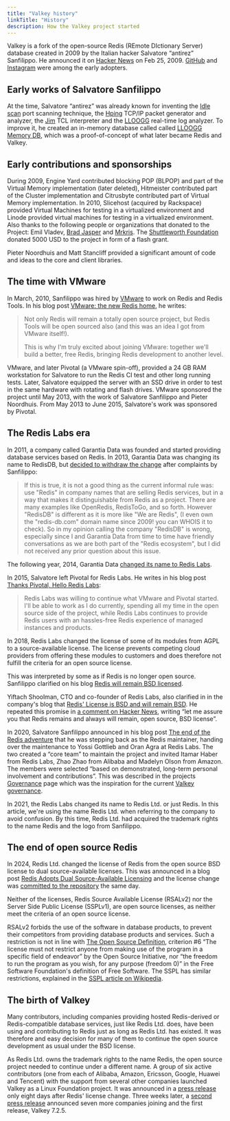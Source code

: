 ```yaml
---
title: "Valkey history"
linkTitle: "History"
description: How the Valkey project started
---
```


Valkey is a fork of the open-source Redis (REmote DIctionary Server) database
created in 2009 by the Italian hacker Salvatore “antirez” Sanfilippo. He
announced it on [Hacker News][hn] on Feb 25, 2009. [GitHub][gh] and
[Instagram][insta] were among the early adopters.

[hn]: https://news.ycombinator.com/item?id=494649
[gh]: https://github.blog/2009-11-03-introducing-resque/
[insta]: https://instagram-engineering.com/storing-hundreds-of-millions-of-simple-key-value-pairs-in-redis-1091ae80f74c

Early works of Salvatore Sanfilippo
-----------------------------------

At the time, Salvatore “antirez” was already known for inventing the [Idle
scan][idle-scan] port scanning technique, the [Hping][hping] TCP/IP packet
generator and analyzer, the [Jim] TCL interpreter and the [LLOOGG][lloogg]
real-time log analyzer. To improve it, he created an in-memory database called
called [LLOOGG Memory DB][lmdb], which was a proof-of-concept of what later
became Redis and Valkey.

[idle-scan]: https://en.wikipedia.org/wiki/Idle_scan
[hping]: https://en.wikipedia.org/wiki/Hping
[jim]: https://jim.tcl-lang.org/index.html/doc/www/www/about/
[lloogg]: https://github.com/antirez/lloogg/blob/master/README.md
[lmdb]: https://gist.github.com/antirez/6ca04dd191bdb82aad9fb241013e88a8

Early contributions and sponsorships
------------------------------------

During 2009, Engine Yard contributed blocking POP (BLPOP) and part of the
Virtual Memory implementation (later deleted), Hitmeister contributed part of
the Cluster implementation and Citrusbyte contributed part of Virtual Memory
implementation. In 2010, Slicehost (acquired by Rackspace) provided Virtual
Machines for testing in a virtualized environment and Linode provided virtual
machines for testing in a virtualized environment. Also thanks to the following
people or organizations that donated to the Project: Emil Vladev, [Brad
Jasper](https://bradjasper.com/) and [Mrkris](http://mrkris.com/). The
[Shuttleworth Foundation](https://en.wikipedia.org/wiki/Shuttleworth_Foundation)
donated 5000 USD to the project in form of a flash grant.

Pieter Noordhuis and Matt Stancliff provided a significant amount of code and
ideas to the core and client libraries.

The time with VMware
--------------------

In March, 2010, Sanfilippo was hired by [VMware](https://vmware.com) to work on
Redis and Redis Tools. In his blog post [VMware: the new Redis
home][antirez-vmware], he writes:

[antirez-vmware]: http://oldblog.antirez.com/post/vmware-the-new-redis-home.html

> Not only Redis will remain a totally open source project, but Redis Tools will
> be open sourced also (and this was an idea I got from VMware itself!).
>
> This is why I'm truly excited about joining VMware: together we'll build a
> better, free Redis, bringing Redis development to another level.

VMware, and later Pivotal (a VMware spin-off), provided a 24 GB RAM workstation
for Salvatore to run the Redis CI test and other long running tests. Later,
Salvatore equipped the server with an SSD drive in order to test in the same
hardware with rotating and flash drives. VMware sponsored the project until May
2013, with the work of Salvatore Sanfilippo and Pieter Noordhuis. From May 2013
to June 2015, Salvatore's work was sponsored by Pivotal.

The Redis Labs era
------------------

In 2011, a company called Garantia Data was founded and started providing
database services based on Redis. In 2013, Garantia Data was changing its name
to RedisDB, but [decided to withdraw the change][redisdb] after complaints by
Sanfilippo:

[redisdb]: https://www.forbes.com/sites/benkepes/2013/11/04/was-garantia-is-now-redisdb-either-way-nosql-is-hot/

> If this is true, it is not a good thing as the current informal rule was: use
> "Redis" in company names that are selling Redis services, but in a way that
> makes it distinguishable from Redis as a project. There are many examples like
> OpenRedis, RedisToGo, and so forth. However "RedisDB" is different as it is
> more like "We are Redis", (I even own the "redis-db.com" domain name since
> 2009! you can WHOIS it to check). So in my opinion calling the company
> "RedisDB" is wrong, especially since I and Garantia Data from time to time
> have friendly conversations as we are both part of the "Redis ecosystem", but
> I did not received any prior question about this issue.

The following year, 2014, Garantia Data [changed its name to Redis Labs][redislabs].

[redislabs]: https://techcrunch.com/2014/01/29/database-provider-garantia-data-makes-another-name-change-this-time-to-redis-labs/

In 2015, Salvatore left Pivotal for Redis Labs. He writes in his blog post
[Thanks Pivotal, Hello Redis Labs](http://antirez.com/news/91):

> Redis Labs was willing to continue what VMware and Pivotal started. I'll be
> able to work as I do currently, spending all my time in the open source side
> of the project, while Redis Labs continues to provide Redis users with an
> hassles-free Redis experience of managed instances and products.

In 2018, Redis Labs changed the license of some of its modules from AGPL to a
source-available license. The license prevents competing cloud providers from
offering these modules to customers and does therefore not fulfill the criteria
for an open source license.

This was interpreted by some as if Redis is no longer open source. Sanfilippo
clarified on his blog [Redis will remain BSD licensed][antirez-remain-bsd].

Yiftach Shoolman, CTO and co-founder of Redis Labs, also clarified in in the
company's blog that [Redis' License is BSD and will remain
BSD][will-remain-bsd]. He repeated this promise in [a comment on Hacker
News][hn-always-bsd], writing “let me assure you that Redis remains and always
will remain, open source, BSD license”.

[antirez-remain-bsd]: http://antirez.com/news/120
[will-remain-bsd]: https://redis.io/blog/redis-license-bsd-will-remain-bsd/
[hn-always-bsd]: https://news.ycombinator.com/item?id=17819392

In 2020, Salvatore Sanfilippo announced in his blog post [The end of the Redis
adventure](http://antirez.com/news/133) that he was stepping back as the Redis
maintainer, handing over the maintenance to Yossi Gottlieb and Oran Agra at
Redis Labs. The two created a “core team” to maintain the project and invited
Itamar Haber from Redis Labs, Zhao Zhao from Alibaba and Madelyn Olson from
Amazon. The members were selected “based on demonstrated, long-term personal
involvement and contributions”. This was described in the projects
[Governance][governance-2020] page which was the inspiration for the current
[Valkey governance][valkey-governance].

[governance-2020]: https://web.archive.org/web/20200709170526/https://redis.io/topics/governance
[valkey-governance]: https://github.com/valkey-io/valkey/blob/unstable/GOVERNANCE.md

In 2021, the Redis Labs changed its name to Redis Ltd. or just Redis. In this
article, we're using the name Redis Ltd. when referring to the company to avoid
confusion. By this time, Redis Ltd. had acquired the trademark rights to the
name Redis and the logo from Sanfilippo.

The end of open source Redis
----------------------------

In 2024, Redis Ltd. changed the license of Redis from the open source BSD
license to dual source-available licenses. This was announced in a blog post
[Redis Adopts Dual Source-Available Licensing][redis-source-avail] and the
license change was [committed to the repository][change-license-pr] the same day.

[redis-source-avail]: https://redis.io/blog/redis-adopts-dual-source-available-licensing/
[change-license-pr]: https://github.com/redis/redis/pull/13157

Neither of the licenses, Redis Source Available License (RSALv2) nor the Server
Side Public License (SSPLv1), are open source licenses, as neither meet the
criteria of an open source license.

RSALv2 forbids the use of the software in database products, to prevent their
competitors from providing database products and services. Such a restriction is
not in line with [The Open Source Definition][osd], criterion #6 “The license
must not restrict anyone from making use of the program in a specific field of
endeavor” by the Open Source Initiative, nor “the freedom to run the program as
you wish, for any purpose (freedom 0)” in the Free Software Foundation's
definition of Free Software. The SSPL has similar restrictions, explained in the
[SSPL article on Wikipedia][sspl].

[osd]: https://opensource.org/osd
[sspl]: https://en.wikipedia.org/wiki/Server_Side_Public_License

The birth of Valkey
-------------------

Many contributors, including companies providing hosted Redis-derived or
Redis-compatible database services, just like Redis Ltd. does, have been using
and contributing to Redis just as long as Redis Ltd. has existed. It was
therefore and easy decision for many of them to continue the open source
development as usual under the BSD license.

As Redis Ltd. owns the trademark rights to the name Redis, the open source
project needed to continue under a different name. A group of six active
contributors (one from each of Alibaba, Amazon, Ericsson, Google, Huawei and
Tencent) with the support from several other companies launched Valkey as a
Linux Foundation project. It was announced in a [press release][lf-press-1] only
eight days after Redis' license change. Three weeks later, a [second press
release][lf-press-2] announced seven more companies joining and the first
release, Valkey 7.2.5.

[lf-press-1]: https://www.linuxfoundation.org/press/linux-foundation-launches-open-source-valkey-community
[lf-press-2]: https://www.linuxfoundation.org/press/valkey-community-announces-release-candidate-amid-growing-support-for-open-source-data-store
